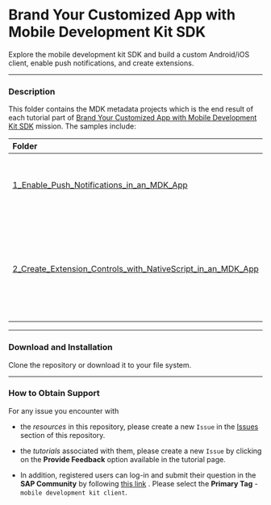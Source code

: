 # Brand Your Customized App with Mobile Development Kit SDK
Explore the mobile development kit SDK and build a custom Android/iOS client, enable push notifications, and create extensions.

***
### Description
This folder contains the MDK metadata projects which is the end result of each tutorial part of [Brand Your Customized App with Mobile Development Kit SDK](https://developers.sap.com/mission.mobile-dev-kit-brand.html) mission.
The samples include:

|  Folder     | Description   | Tutorial
|  :------------- | :------------- | :-------------
|  [1_Enable_Push_Notifications_in_an_MDK_App](/4_Brand_Your_Customized_App_with_Mobile_Development_Kit_SDK/1_Enable_Push_Notifications_in_an_MDK_App)   |  Use the mobile development kit editor to create a mobile app | [Enable Push Notifications in an MDK App](https://developers.sap.com/tutorials/cp-mobile-dev-kit-push.html)
|  [2_Create_Extension_Controls_with_NativeScript_in_an_MDK_App](/4_Brand_Your_Customized_App_with_Mobile_Development_Kit_SDK/2_Create_Extension_Controls_with_NativeScript_in_an_MDK_App)  |  Build and run the Mobile Development Kit client with custom extension functionality for Android and iOS platforms | [Create Extension Controls with NativeScript in an MDK App](https://developers.sap.com/tutorials/cp-mobile-dev-kit-slider-extension.html)


***
### Download and Installation

Clone the repository or download it to your file system.

***
### How to Obtain Support
For any issue you encounter with 
* the *resources* in this repository, please create a new `Issue` in the [Issues](https://github.com/SAP/cloud-mdk-tutorial-samples/issues) section of this repository.
* the *tutorials* associated with them, please create a new `Issue` by clicking on the **Provide Feedback** option available in the tutorial page.

* In addition, registered users can log-in and submit their question in the **SAP Community** by following [this link](https://answers.sap.com/questions/ask.html) .
Please select the **Primary Tag** - `mobile development kit client`.